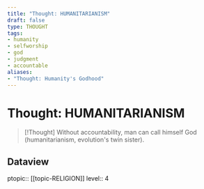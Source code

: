 ```yaml
---
title: "Thought: HUMANITARIANISM"
draft: false
type: THOUGHT
tags:
- humanity
- selfworship
- god
- judgment
- accountable
aliases:
- "Thought: Humanity's Godhood"
---
```

# Thought: HUMANITARIANISM
> [!Thought]
> Without accountability, man can call himself God (humanitarianism, evolution's twin sister).

## Dataview
ptopic:: [[topic-RELIGION]]
level:: 4
